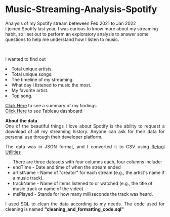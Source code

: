 # Music-Streaming-Analysis-Spotify
<p> Analysis of my Spotify stream beteween Feb 2021 to Jan 2022 <br>
I joined Spotify last year, I was curious to know more about my streaming habit, so I set out to perform an exploratory analysis to answer some questions to help me understand how I listen to music.</P> <br>
 <p> 
    <ul">
          I wanted to find out
          <li>Total unique artists.</li>
          <li>Total unique songs.</li>
          <li>The timeline of my streaming.</li>
          <li>What day I listened to music the most.</li>
          <li>My favorite artist.</li>
          <li>Top song.</li>
 </ul>
  </p>
 <p>       
<a href="https://donbigi.github.io/Ucosibe/spotify.html" target="_blank">Click Here</a> to see a summary of my findings <br>
<a href="https://public.tableau.com/app/profile/uchechukwu.cos.ibe/viz/spotifyanalysis_16421777483760/Dashboard1?publish=yes" target="_blank">Click Here </a> to see Tableau dashboard
 <p>                                                                                                                                      
<p style="text-align: justify;"><strong>About the data</strong> 
          <br> One of the beautiful things I love about Spotify is the ability 
            to request a download of all my streaming history. Anyone can ask 
            for their data for personal use through their developer platform. 
        </p>
        <p style="text-align: justify;"> The data was in JSON format, and I 
          converted it to CSV using 
          <a
          href="https://retool.com/utilities/json-to-csv"
          target="_blank"
        >
        Retool Utilities
        </a>
        </p>  
        <ul class="after-boat-list">
          There are three datasets with four columns each, four columns include:
          <li>endTime - Date and time of when the stream ended</li>
          <li>artistName - Name of "creator" for each stream (e.g., the artist's 
            name if a music track).</li>
          <li>trackName - Name of items listened to or watched (e.g., the title 
            of music track or name of the video)</li>
          <li>msPlayed - Stands for how many milliseconds the track was heard.</li>
        </ul>
        <p style="text-align: justify;">
          I used SQL to clean the data according to my needs. The code used for 
          cleaning is named <strong>"cleaning_and_formatting_code.sql"</strong> 
        </p>
         
